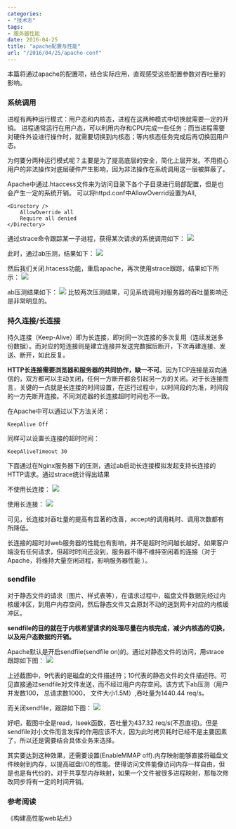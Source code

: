 ```yaml
---
categories:
- "技术志"
tags:
- 服务器性能
date: 2016-04-25
title: "apache配置与性能"
url: "/2016/04/25/apache-conf"
---
```


本篇将通过apache的配置项，结合实际应用，直观感受这些配置参数对吞吐量的影响。

<!--more-->

### 系统调用
进程有两种运行模式：用户态和内核态，进程在这两种模式中切换就需要一定的开销。 进程通常运行在用户态，可以利用内存和CPU完成一些任务；而当进程需要对硬件外设进行操作时，就需要切换到内核态；等内核态任务完成后再切换回用户态。

为何要分两种运行模式呢？主要是为了提高底层的安全，简化上层开发。不用担心用户的非法操作对底层硬件产生影响，因为非法操作在系统调用这一层被屏蔽了。

Apache中通过.htaccess文件来为访问目录下各个子目录进行局部配置，但是也会产生一定的系统开销。
可以将httpd.conf中AllowOverrid设置为All,

	<Directory />
    	AllowOverride all
    	Require all denied
	</Directory>
	
通过strace命令跟踪某一子进程，获得某次请求的系统调用如下：
![](../../../../pic/2016/2016-04-25-apache-conf-1.png)

此时，通过ab压测，结果如下：
![](../../../../pic/2016/2016-04-25-apache-conf-2.png)

然后我们关闭.htacess功能，重启apache，再次使用strace跟踪，结果如下所示：
![](../../../../pic/2016/2016-04-25-apache-conf-3.png)

ab压测结果如下：
![](../../../../pic/2016/2016-04-25-apache-conf-4.png)
比较两次压测结果，可见系统调用对服务器的吞吐量影响还是非常明显的。


### 持久连接/长连接
持久连接（Keep-Alive）即为长连接，即对同一次连接的多次复用（连续发送多份数据）。而对应的短连接则是建立连接并发送完数据后断开，下次再建连接、发送、断开，如此反复。

**HTTP长连接需要浏览器和服务器的共同协作，缺一不可**。因为TCP连接是双向通信的，双方都可以主动关闭，任何一方断开都会引起另一方的关闭。对于长连接而言，关键的一点就是长连接的时间设置，在运行过程中，以时间段的为准，时间段的一方先断开连接。不同浏览器的长连接超时时间也不一致。

在Apache中可以通过以下方法关闭：

	KeepAlive Off
	
同样可以设置长连接的超时时间：
	
	KeepAliveTimeout 30
	
下面通过在Nginx服务器下的压测，通过ab启动长连接模拟发起支持长连接的HTTP请求。通过strace统计得出结果

不使用长连接：
![](../../../../pic/2016/2016-04-25-apache-conf-5.png)

使用长连接：
![](../../../../pic/2016/2016-04-25-apache-conf-6.png)


可见，长连接对吞吐量的提高有显著的改善，accept的调用耗时、调用次数都有所降低。 

长连接的超时对web服务器的性能也有影响，并不是超时时间越长越好。如果客户端没有任何请求，但超时时间还没到，服务器不得不维持空闲着的连接（对于Apache，将维持大量空闲进程，影响服务器性能 ）。

### sendfile

对于静态文件的请求（图片、样式表等），在请求过程中，磁盘文件数据先经过内核缓冲区，到用户内存空间，然后静态文件又会原封不动的送到网卡对应的内核缓冲区。

**sendfile的目的就在于内核希望请求的处理尽量在内核完成，减少内核态的切换，以及用户态数据的开销。**

Apache默认是开启sendfile(sendfile on)的。通过对静态文件的访问，用strace跟踪如下图：
![](../../../../pic/2016/2016-04-25-apache-conf-7.png)

上述截图中，9代表的是磁盘的文件描述符；10代表的静态文件的文件描述符。可见直接通过sendfile对文件发送，而不经过用户内存空间。该方式下ab压测（用户并发数100， 总请求数1000， 文件大小1.5M）,吞吐量为1440.44 req/s。

而关闭sendfile，跟踪如下图：
![](../../../../pic/2016/2016-04-25-apache-conf-8.png)

好吧，截图中全是read，lseek函数，吞吐量为437.32 req/s(不忍直视)。但是sendfile对小文件而言发挥的作用应该不大，因为此时拷贝耗时已经不是主要因素了，所以还是需要结合具体业务来选择。

其实要达到这种效果，还需要设置(EnableMMAP off).内存映射能够直接将磁盘文件映射到内存，以提高磁盘I/O的性能。使得访问文件能像访问内存一样自由，但是也是有代价的，对于共享型内存映射，如果一个文件被很多进程映射，那每次修改同步将有一定的时间开销。

### 参考阅读

《构建高性能web站点》

